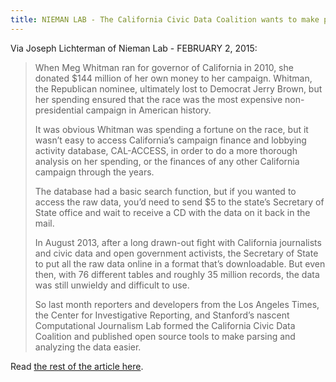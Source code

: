 ```yaml
---
title: NIEMAN LAB - The California Civic Data Coalition wants to make public datasets easier to crunch
---
```


Via Joseph Lichterman of Nieman Lab - FEBRUARY 2, 2015:

> When Meg Whitman ran for governor of California in 2010, she donated $144 million of her own money to her campaign. Whitman, the Republican nominee, ultimately lost to Democrat Jerry Brown, but her spending ensured that the race was the most expensive non-presidential campaign in American history.
> 
> It was obvious Whitman was spending a fortune on the race, but it wasn’t easy to access California’s campaign finance and lobbying activity database, CAL-ACCESS, in order to do a more thorough analysis on her spending, or the finances of any other California campaign through the years.
> 
> The database had a basic search function, but if you wanted to access the raw data, you’d need to send $5 to the state’s Secretary of State office and wait to receive a CD with the data on it back in the mail.
> 
> In August 2013, after a long drawn-out fight with California journalists and civic data and open government activists, the Secretary of State to put all the raw data online in a format that’s downloadable. But even then, with 76 different tables and roughly 35 million records, the data was still unwieldy and difficult to use.
> 
> So last month reporters and developers from the Los Angeles Times, the Center for Investigative Reporting, and Stanford’s nascent Computational Journalism Lab formed the California Civic Data Coalition and published open source tools to make parsing and analyzing the data easier.

Read [the rest of the article here](http://www.niemanlab.org/2014/10/light-everywhere-the-california-civic-data-coalition-wants-to-make-public-datasets-easier-to-crunch/).